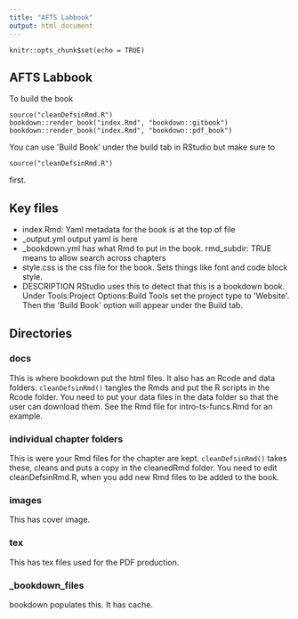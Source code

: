 ```yaml
---
title: "AFTS Labbook"
output: html_document
---
```


```{r setup, include=FALSE}
knitr::opts_chunk$set(echo = TRUE)
```

## AFTS Labbook

To build the book
```{r tmp, eval=FALSE}
source("cleanDefsinRmd.R")
bookdown::render_book("index.Rmd", "bookdown::gitbook")
bookdown::render_book("index.Rmd", "bookdown::pdf_book")
```
You can use 'Build Book' under the build tab in RStudio but make sure to 
```{r eval=FALSE}
source("cleanDefsinRmd.R")
```
first.

## Key files

* index.Rmd: Yaml metadata for the book is at the top of file
* _output.yml output yaml is here
* _bookdown.yml has what Rmd to put in the book.  rmd_subdir: TRUE means to allow search across chapters
* style.css is the css file for the book.  Sets things like font and code block style.
* DESCRIPTION RStudio uses this to detect that this is a bookdown book.  Under Tools:Project Options:Build Tools set the project type to 'Website'.  Then the 'Build Book' option will appear under the Build tab.

## Directories

### docs

This is where bookdown put the html files.  It also has an Rcode and data folders.  `cleanDefsinRmd()` tangles the Rmds and put the R scripts in the Rcode folder.  You need to put your data files in the data folder so that the user can download them.  See the Rmd file for intro-ts-funcs.Rmd for an example.

### individual chapter folders

This is were your Rmd files for the chapter are kept.  `cleanDefsinRmd()` takes these, cleans and puts a copy in the cleanedRmd folder.  You need to edit cleanDefsinRmd.R, when you add new Rmd files to be added to the book.

### images

This has cover image.

### tex

This has tex files used for the PDF production.

### _bookdown_files

bookdown populates this.  It has cache.